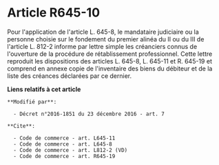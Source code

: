 # Article R645-10

Pour l'application de l'article L. 645-8, le mandataire judiciaire ou la personne choisie sur le fondement du premier alinéa
du II ou du III de l'article L. 812-2 informe par lettre simple les créanciers connus de l'ouverture de la procédure de
rétablissement professionnel. Cette lettre reproduit les dispositions des articles L. 645-8, L. 645-11 et R. 645-19 et
comprend en annexe copie de l'inventaire des biens du débiteur et de la liste des créances déclarées par ce dernier.

**Liens relatifs à cet article**

	**Modifié par**:

	  - Décret n°2016-1851 du 23 décembre 2016 - art. 7

	**Cite**:

	  - Code de commerce - art. L645-11
	  - Code de commerce - art. L645-8
	  - Code de commerce - art. L812-2 (VD)
	  - Code de commerce - art. R645-19
